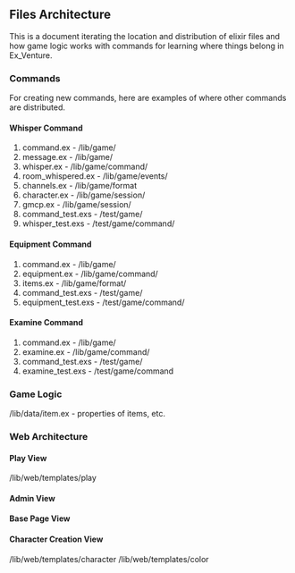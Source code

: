## Files Architecture

This is a document iterating the location and distribution of elixir files and how game logic works with commands for learning where things belong in Ex_Venture.


### Commands

For creating new commands, here are examples of where other commands are distributed.

#### Whisper Command

1. command.ex - /lib/game/
2. message.ex - /lib/game/
3. whisper.ex - /lib/game/command/
4. room_whispered.ex - /lib/game/events/
5. channels.ex - /lib/game/format
6. character.ex - /lib/game/session/
7. gmcp.ex - /lib/game/session/
8. command_test.exs - /test/game/
9. whisper_test.exs - /test/game/command/

#### Equipment Command

1. command.ex - /lib/game/
2. equipment.ex - /lib/game/command/
3. items.ex - /lib/game/format/
4. command_test.exs - /test/game/
5. equipment_test.exs - /test/game/command/

#### Examine Command

1. command.ex - /lib/game/
2. examine.ex - /lib/game/command/
3. command_test.exs - /test/game/
4. examine_test.exs - /test/game/command



### Game Logic
/lib/data/item.ex - properties of items, etc.

### Web Architecture

#### Play View
/lib/web/templates/play

#### Admin View

#### Base Page View

#### Character Creation View
/lib/web/templates/character
/lib/web/templates/color